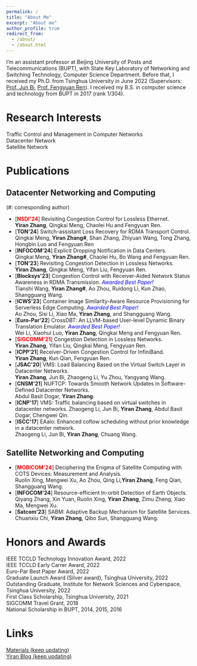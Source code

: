 ```yaml
---
permalink: /
title: "About Me"
excerpt: "About me"
author_profile: true
redirect_from: 
  - /about/
  - /about.html
---
```


I’m an assistant professor at Beijing University of Posts and Telecommunications (BUPT), with State Key Laboratory of Networking and Switching Technology, Computer Science Department. Before that, I received my Ph.D. from Tsinghua University in June 2022 (Supervisors: [Prof. Jun Bi](https://www.tsinghua.edu.cn/info/1715/70637.htm), [Prof. Fengyuan Ren](https://www.cs.tsinghua.edu.cn/info/1126/3585.htm)). I received my B.S. in computer science and technology from BUPT in 2017 (rank 1/304).

Research Interests
======
Traffic Control and Management in Computer Networks  
Datacenter Network  
Satellite Network

# Publications 
## Datacenter Networking and Computing
 (#: corresponding author)
- [**<font color=red>NSDI'24</font>**] Revisiting Congestion Control for Lossless Ethernet.       
   **Yiran Zhang**, Qingkai Meng, Chaolei Hu and Fengyuan Ren.
- [**TON'24**] Switch-assistant Loss Recovery for RDMA Transport Control.     
   Qingkai Meng, **Yiran Zhang#**, Shan Zhang, Zhiyuan Wang, Tong Zhang, Hongbin Luo and Fengyuan Ren
- [**INFOCOM'24**] Explicit Dropping Notification in Data Centers.   
   Qingkai Meng, **Yiran Zhang#**, Chaolei Hu, Bo Wang and Fengyuan Ren.
- [**TON'23**] Revisiting Congestion Detection in Lossless Networks.   
   **Yiran Zhang**, Qingkai Meng, Yifan Liu, Fengyuan Ren.
- [**Blocksys'23**] Congestion Control with Receiver-Aided Network Status Awareness in RDMA Transmission. *<font color=blue> Awarded Best Paper!</font>*  
   Tianshi Wang, **Yiran Zhang#**, Ao Zhou, Ruidong Li, Kun Zhao, Shangguang Wang.  
- [**ICWS'23**] Container Image Similarity-Aware Resource Provisioning for Serverless Edge Computing. *<font color=blue> Awarded Best Paper!</font>*   
   Ao Zhou, Sisi Li, Xiao Ma, **Yiran Zhang**, and Shangguang Wang.
- [**Euro-Par'22**] CrossDBT: An LLVM-based User-level Dynamic Binary Translation Emulator. *<font color=blue> Awarded Best Paper!</font>*       
    Wei Li, Xiaohui Luo, **Yiran Zhang**, Qingkai Meng and Fengyuan Ren.
- [**<font color=red>SIGCOMM'21</font>**] Congestion Detection in Lossless Networks.  
  **Yiran Zhang**, Yifan Liu, Qingkai Meng, Fengyuan Ren.
- [**ICPP'21**] Receiver-Driven Congestion Control for InfiniBand.     
    **Yiran Zhang**, Kun Qian, Fengyuan Ren.
- [**JSAC'20**] VMS: Load Balancing Based on the Virtual Switch Layer in Datacenter Networks.      
    **Yiran Zhang**, Jun Bi, Zhaogeng Li, Yu Zhou, Yangyang Wang.
- [**CNSM'21**] NUFTCP: Towards Smooth Network Updates in Software-Defined Datacenter Networks.     
    Abdul Basit Dogar, **Yiran Zhang**.
- [**ICNP'17**] VMS: Traffic balancing based on virtual switches in datacenter networks.
    Zhaogeng Li, Jun Bi, **Yiran Zhang**, Abdul Basit Dogar, Chengwei Qin.
- [**ISCC'17**] EAalo: Enhanced coflow scheduling without prior knowledge in a datacenter network.       
    Zhaogeng Li, Jun Bi, **Yiran Zhang**, Chuang Wang. 
  
## Satellite Networking and Computing
- [**<font color=red>MOBICOM'24</font>**] Deciphering the Enigma of Satellite Computing with COTS Devices: Measurement and Analysis.  
   Ruolin Xing, Mengwei Xu, Ao Zhou, Qing Li,**Yiran Zhang**, Feng Qian, Shangguang Wang.
- [**INFOCOM'24**] Resource-efficient In-orbit Detection of Earth Objects.    
   Qiyang Zhang, Xin Yuan, Ruolin Xing, **Yiran Zhang**, Zimu Zheng, Xiao Ma, Mengwei Xu. 
- [**Satcom'23**] SABM: Adaptive Backup Mechanism for Satellite Services.     
   Chuanxiu Chi, **Yiran Zhang**, Qibo Sun, Shangguang Wang. 


# Honors and Awards
IEEE TCCLD Technology Innovation Award, 2022  
IEEE TCCLD Early Carrer Award, 2022  
Euro-Par Best Paper Award, 2022  
Graduate Launch Award (Silver award), Tsinghua University, 2022  
Outstanding Graduate, Institute for Network Sciences and Cyberspace, Tsinghua University, 2022  
First Class Scholarship, Tsinghua University, 2021  
SIGCOMM Travel Grant, 2018  
National Scholarship in BUPT, 2014, 2015, 2016  


# Links
[Materials (keep updating)](https://yi-ran.github.io/2019/03/27/Useful-links/)  
[Yiran Blog (keep updating)](https://yi-ran.github.io/)  

